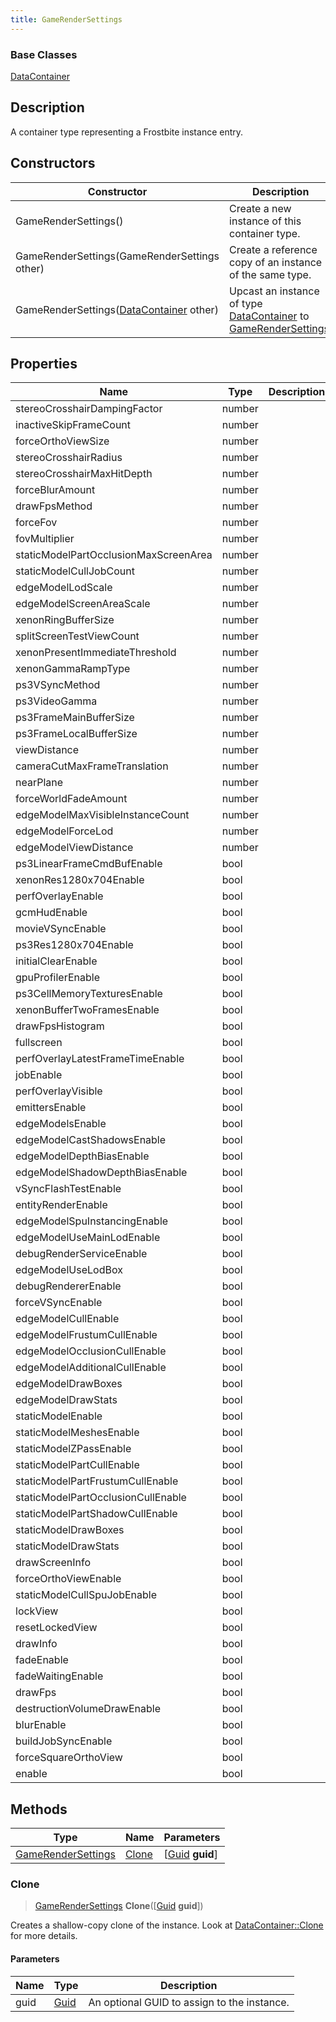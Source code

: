 ```yaml
---
title: GameRenderSettings
---
```

### Base Classes

[DataContainer](/vext/ref/shared/class/datacontainer)

## Description

A container type representing a Frostbite instance entry.

## Constructors

| Constructor                                                                   | Description                                                                                                                 |
| ----------------------------------------------------------------------------- | --------------------------------------------------------------------------------------------------------------------------- |
| GameRenderSettings()                                                          | Create a new instance of this container type.                                                                               |
| GameRenderSettings(GameRenderSettings other)                                  | Create a reference copy of an instance of the same type.                                                                    |
| GameRenderSettings([DataContainer](/vext/ref/shared/class/datacontainer) other) | Upcast an instance of type [DataContainer](/vext/ref/shared/class/datacontainer) to [GameRenderSettings](GameRenderSettings). |

## Properties

| Name                                  | Type   | Description |
| ------------------------------------- | ------ | ----------- |
| stereoCrosshairDampingFactor          | number |             |
| inactiveSkipFrameCount                | number |             |
| forceOrthoViewSize                    | number |             |
| stereoCrosshairRadius                 | number |             |
| stereoCrosshairMaxHitDepth            | number |             |
| forceBlurAmount                       | number |             |
| drawFpsMethod                         | number |             |
| forceFov                              | number |             |
| fovMultiplier                         | number |             |
| staticModelPartOcclusionMaxScreenArea | number |             |
| staticModelCullJobCount               | number |             |
| edgeModelLodScale                     | number |             |
| edgeModelScreenAreaScale              | number |             |
| xenonRingBufferSize                   | number |             |
| splitScreenTestViewCount              | number |             |
| xenonPresentImmediateThreshold        | number |             |
| xenonGammaRampType                    | number |             |
| ps3VSyncMethod                        | number |             |
| ps3VideoGamma                         | number |             |
| ps3FrameMainBufferSize                | number |             |
| ps3FrameLocalBufferSize               | number |             |
| viewDistance                          | number |             |
| cameraCutMaxFrameTranslation          | number |             |
| nearPlane                             | number |             |
| forceWorldFadeAmount                  | number |             |
| edgeModelMaxVisibleInstanceCount      | number |             |
| edgeModelForceLod                     | number |             |
| edgeModelViewDistance                 | number |             |
| ps3LinearFrameCmdBufEnable            | bool   |             |
| xenonRes1280x704Enable                | bool   |             |
| perfOverlayEnable                     | bool   |             |
| gcmHudEnable                          | bool   |             |
| movieVSyncEnable                      | bool   |             |
| ps3Res1280x704Enable                  | bool   |             |
| initialClearEnable                    | bool   |             |
| gpuProfilerEnable                     | bool   |             |
| ps3CellMemoryTexturesEnable           | bool   |             |
| xenonBufferTwoFramesEnable            | bool   |             |
| drawFpsHistogram                      | bool   |             |
| fullscreen                            | bool   |             |
| perfOverlayLatestFrameTimeEnable      | bool   |             |
| jobEnable                             | bool   |             |
| perfOverlayVisible                    | bool   |             |
| emittersEnable                        | bool   |             |
| edgeModelsEnable                      | bool   |             |
| edgeModelCastShadowsEnable            | bool   |             |
| edgeModelDepthBiasEnable              | bool   |             |
| edgeModelShadowDepthBiasEnable        | bool   |             |
| vSyncFlashTestEnable                  | bool   |             |
| entityRenderEnable                    | bool   |             |
| edgeModelSpuInstancingEnable          | bool   |             |
| edgeModelUseMainLodEnable             | bool   |             |
| debugRenderServiceEnable              | bool   |             |
| edgeModelUseLodBox                    | bool   |             |
| debugRendererEnable                   | bool   |             |
| forceVSyncEnable                      | bool   |             |
| edgeModelCullEnable                   | bool   |             |
| edgeModelFrustumCullEnable            | bool   |             |
| edgeModelOcclusionCullEnable          | bool   |             |
| edgeModelAdditionalCullEnable         | bool   |             |
| edgeModelDrawBoxes                    | bool   |             |
| edgeModelDrawStats                    | bool   |             |
| staticModelEnable                     | bool   |             |
| staticModelMeshesEnable               | bool   |             |
| staticModelZPassEnable                | bool   |             |
| staticModelPartCullEnable             | bool   |             |
| staticModelPartFrustumCullEnable      | bool   |             |
| staticModelPartOcclusionCullEnable    | bool   |             |
| staticModelPartShadowCullEnable       | bool   |             |
| staticModelDrawBoxes                  | bool   |             |
| staticModelDrawStats                  | bool   |             |
| drawScreenInfo                        | bool   |             |
| forceOrthoViewEnable                  | bool   |             |
| staticModelCullSpuJobEnable           | bool   |             |
| lockView                              | bool   |             |
| resetLockedView                       | bool   |             |
| drawInfo                              | bool   |             |
| fadeEnable                            | bool   |             |
| fadeWaitingEnable                     | bool   |             |
| drawFps                               | bool   |             |
| destructionVolumeDrawEnable           | bool   |             |
| blurEnable                            | bool   |             |
| buildJobSyncEnable                    | bool   |             |
| forceSquareOrthoView                  | bool   |             |
| enable                                | bool   |             |

## Methods

| Type                                     | Name            | Parameters                                     |
| ---------------------------------------- | --------------- | ---------------------------------------------- |
| [GameRenderSettings](GameRenderSettings) | [Clone](#clone) | \[[Guid](/vext/ref/shared/class/guid) **guid**\] |

### Clone

> [GameRenderSettings](GameRenderSettings) **Clone**(\[[Guid](/vext/ref/shared/class/guid) **guid**\])

Creates a shallow-copy clone of the instance. Look at [DataContainer::Clone](/vext/ref/shared/class/datacontainer#clone) for more details.

#### Parameters

| Name | Type         | Description                                 |
| ---- | ------------ | ------------------------------------------- |
| guid | [Guid](Guid) | An optional GUID to assign to the instance. |
